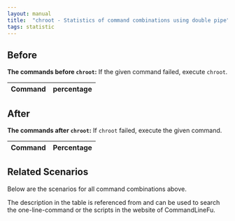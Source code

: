 ```yaml
---
layout: manual
title:  "chroot - Statistics of command combinations using double pipe"
tags: statistic
---
```


## Before

__The commands before `chroot`:__ If the given command failed, execute `chroot`.

| Command | percentage |
|--------|--------|



## After

__The commands after `chroot`:__ If `chroot` failed, execute the given command.

| Command | Percentage | 
|-------|--------|



## Related Scenarios

Below are the scenarios for all command combinations above.

The description in the table is referenced from and can be used to search the one-line-command or the scripts in the website of CommandLineFu.





